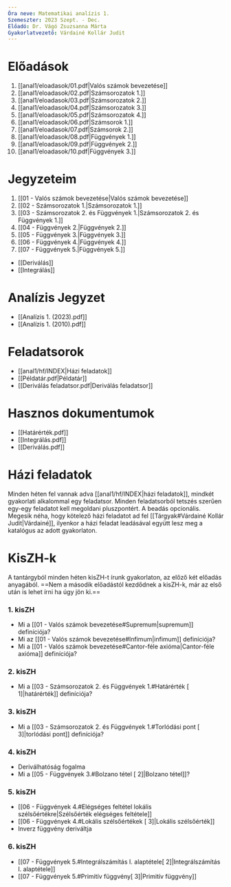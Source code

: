 ```yaml
---
Óra neve: Matematikai analízis 1.
Szemeszter: 2023 Szept. - Dec.
Előadó: Dr. Vágó Zsuzsanna Márta
Gyakorlatvezető: Várdainé Kollár Judit
---
```

# Előadások
1. [[anal1/eloadasok/01.pdf|Valós számok bevezetése]]
2. [[anal1/eloadasok/02.pdf|Számsorozatok 1.]]
3. [[anal1/eloadasok/03.pdf|Számsorozatok 2.]]
4. [[anal1/eloadasok/04.pdf|Számsorozatok 3.]]
5. [[anal1/eloadasok/05.pdf|Számsorozatok 4.]]
6. [[anal1/eloadasok/06.pdf|Számsorok 1.]]
7. [[anal1/eloadasok/07.pdf|Számsorok 2.]]
8. [[anal1/eloadasok/08.pdf|Függvények 1.]]
9. [[anal1/eloadasok/09.pdf|Függvények 2.]]
10. [[anal1/eloadasok/10.pdf|Függvények 3.]]
# Jegyzeteim
1. [[01 - Valós számok bevezetése|Valós számok bevezetése]]
2. [[02 - Számsorozatok 1.|Számsorozatok 1.]]
3. [[03 - Számsorozatok 2. és Függvények 1.|Számsorozatok 2. és Függvények 1.]]
4. [[04 - Függvények 2.|Függvények 2.]]
5. [[05 - Függvények 3.|Függvények 3.]]
6. [[06 - Függvények 4.|Függvények 4.]]
7. [[07 - Függvények 5.|Függvények 5.]]
- [[Deriválás]]
- [[Integrálás]]
# Analízis Jegyzet
- [[Analízis 1. (2023).pdf]]
- [[Analízis 1. (2010).pdf]]
# Feladatsorok
- [[anal1/hf/INDEX|Házi feladatok]]
- [[Példatár.pdf|Példatár]]
- [[Deriválás feladatsor.pdf|Deriválás feladatsor]]
# Hasznos dokumentumok
- [[Határérték.pdf]]
- [[Integrálás.pdf]]
- [[Deriválás.pdf]]
# Házi feladatok
Minden héten fel vannak adva [[anal1/hf/INDEX|házi feladatok]], mindkét gyakorlati alkalommal egy feladatsor. Minden feladatsorból tetszés szerűen egy-egy feladatot kell megoldani pluszpontért. A beadás opcionális.
Megesik néha, hogy kötelező házi feladatot ad fel [[Tárgyak#Várdainé Kollár Judit|Várdainé]], ilyenkor a házi feladat leadásával együtt lesz meg a katalógus az adott gyakorlaton.
# KisZH-k
A tantárgyból minden héten kisZH-t írunk gyakorlaton, az előző két előadás anyagából. ==Nem a második előadástól kezdődnek a kisZH-k, már az első után is lehet írni ha úgy jön ki.==
### 1. kisZH
- Mi a [[01 - Valós számok bevezetése#Supremum|supremum]] definíciója?
- Mi az [[01 - Valós számok bevezetése#Infimum|infimum]] definíciója?
- Mi a [[01 - Valós számok bevezetése#Cantor-féle axióma|Cantor-féle axióma]] definíciója?
### 2. kisZH
- Mi a [[03 - Számsorozatok 2. és Függvények 1.#Határérték [ 1]|határérték]] definíciója?
### 3. kisZH
- Mi a [[03 - Számsorozatok 2. és Függvények 1.#Torlódási pont [ 3]|torlódási pont]] definíciója?
### 4. kisZH
- Deriválhatóság fogalma
- Mi a [[05 - Függvények 3.#Bolzano tétel [ 2]|Bolzano tétel]]?
### 5. kisZH
- [[06 - Függvények 4.#Elégséges feltétel lokális szélsőértékre|Szélsőérték elégséges feltétele]]
- [[06 - Függvények 4.#Lokális szélsőértékek \[ 3\]|Lokális szélsőérték]]
- Inverz függvény deriváltja
### 6. kisZH
- [[07 - Függvények 5.#Integrálszámítás I. alaptétele[ 2]|Integrálszámítás I. alaptétele]]
- [[07 - Függvények 5.#Primitív függvény[ 3]|Primitív függvény]]